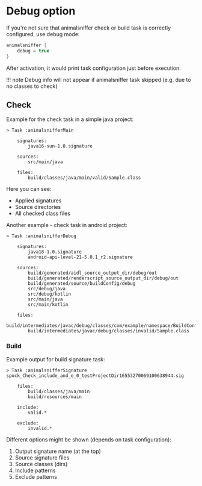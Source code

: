 # Debug option

If you're not sure that animalsniffer check or build task is correctly configured, 
use debug mode:

```groovy
animalsniffer {
    debug = true
}
```

After activation, it would print task configuration just before execution.

!!! note
    Debug info will not appear if animalsniffer task skipped (e.g. due to no classes to check)

## Check

Example for the check task in a simple java project:

```
> Task :animalsnifferMain

	signatures:
		java16-sun-1.0.signature

	sources:
		src/main/java

	files:
		build/classes/java/main/valid/Sample.class
```

Here you can see:
* Applied signatures
* Source directories
* All checked class files

Another example - check task in android project:

```
> Task :animalsnifferDebug

	signatures:
		java18-1.0.signature
		android-api-level-21-5.0.1_r2.signature

	sources:
		build/generated/aidl_source_output_dir/debug/out
		build/generated/renderscript_source_output_dir/debug/out
		build/generated/source/buildConfig/debug
		src/debug/java
		src/debug/kotlin
		src/main/java
		src/main/kotlin

	files:
		build/intermediates/javac/debug/classes/com/example/namespace/BuildConfig.class
		build/intermediates/javac/debug/classes/invalid/Sample.class
```

### Build

Example output for build signature task:

```
> Task :animalsnifferSignature
spock_Check_include_and_e_0_testProjectDir16553270069100638944.sig

	files:
		build/classes/java/main
		build/resources/main

	include:
		valid.*

	exclude:
		invalid.*
```

Different options might be shown (depends on task configuration):

1. Output signature name (at the top)
2. Source signature files
3. Source classes (dirs)
4. Include patterns
5. Exclude patterns